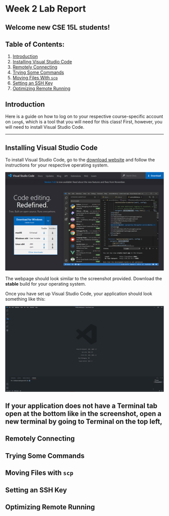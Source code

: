 # Week 2 Lab Report
## Welcome new CSE 15L students!

## Table of Contents:
1. [Introduction](#introduction)
2. [Installing Visual Studio Code](#vscode)
3. [Remotely Connecting](#remote)
4. [Trying Some Commands](#commands)
5. [Moving Files With `scp`](#scp)
6. [Setting an SSH Key](#sshkey)
7. [Optimizing Remote Running](#optimize)

## **Introduction** <a name="introduction"></a>
Here is a guide on how to log on to your respective course-specific account on `ieng6`, which is a tool that you will need for this class! First, however, you will need to install Visual Studio Code.

---
## **Installing Visual Studio Code** <a name="vscode"></a>
To install Visual Studio Code, go to the [download website](https://code.visualstudio.com/) and follow the instructions for your respective operating system.

![Image](vscode_download.png)

The webpage should look similar to the screenshot provided. Download the **stable** build for your operating system.

Once you have set up Visual Studio Code, your application should look something like this:

![Image](blank_vscode.png)

If your application does not have a Terminal tab open at the bottom like in the screenshot, open a new terminal by going to Terminal on the top left,
---
## **Remotely Connecting** <a name="remote"></a>

## **Trying Some Commands** <a name="commands"></a>

## **Moving Files with `scp`** <a name="scp"></a>

## **Setting an SSH Key** <a name="sshkey"></a>

## **Optimizing Remote Running** <a name="optimize"></a>